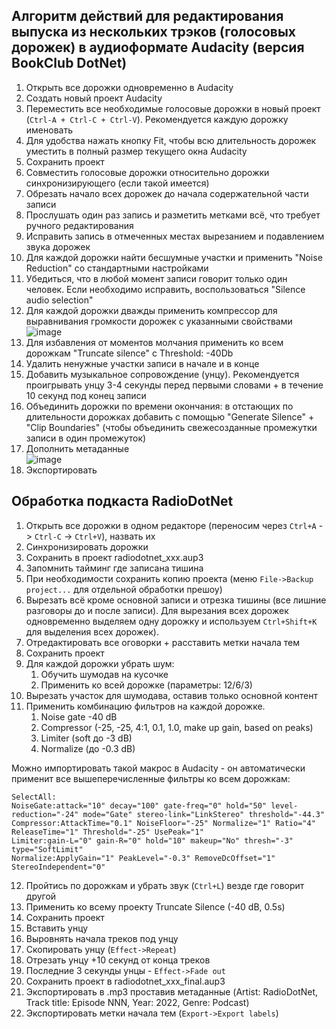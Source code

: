 ## Алгоритм действий для редактирования выпуска из нескольких трэков (голосовых дорожек) в аудиоформате Audacity (версия BookClub DotNet)

1. Открыть все дорожки одновременно в Audacity
2. Создать новый проект Audacity
3. Переместить все необходимые голосовые дорожки в новый проект (`Ctrl-A + Ctrl-C + Ctrl-V`). Рекомендуется каждую дорожку именовать
4. Для удобства нажать кнопку Fit, чтобы всю длительность дорожек уместить в полный размер текущего окна Audacity
5. Сохранить проект
6. Совместить голосовые дорожки относительно дорожки синхронизирующего (если такой имеется)
7. Обрезать начало всех дорожек до начала содержательной части записи
8. Прослушать один раз запись и разметить метками всё, что требует ручного редактирования
9. Исправить запись в отмеченных местах вырезанием и подавлением звука дорожек
10. Для каждой дорожки найти бесшумные участки и применить "Noise Reduction" со стандартными настройками
11. Убедиться, что в любой момент записи говорит только один человек. Если необходимо исправить, воспользоваться "Silence audio selection"
12. Для каждой дорожки дважды применить компрессор для выравнивания громкости дорожек с указанными свойствами  
![image](https://user-images.githubusercontent.com/32619053/152642577-37fc9400-57f8-42af-850f-590edba51f91.png)
13. Для избавления от моментов молчания применить ко всем дорожкам "Truncate silence" с Threshold: -40Db
14. Удалить ненужные участки записи в начале и в конце
15. Добавить музыкальное сопровождение (унцу). Рекомендуется проигрывать унцу 3-4 секунды перед первыми словами + в течение 10 секунд под конец записи
16. Объединить дорожки по времени окончания: в отстающих по длительности дорожках добавить с помощью "Generate Silence" + "Clip Boundaries" (чтобы объединить свежесозданные промежутки записи в один промежуток)
17. Дополнить метаданные  
![image](https://user-images.githubusercontent.com/32619053/152642782-8db628ab-99f4-415d-80ce-3d6b3c92e3c6.png)
18. Экспортировать

## Обработка подкаста RadioDotNet

1. Открыть все дорожки в одном редакторе (переносим через `Ctrl+A` -> `Ctrl-C` -> `Ctrl+V`), назвать их
2. Синхронизировать дорожки
3. Сохранить в проект radiodotnet_xxx.aup3
4. Запомнить тайминг где записана тишина
5. При необходимости сохранить копию проекта (меню `File->Backup project...` для отдельной обработки прешоу)
6. Вырезать всё кроме основной записи и отрезка тишины (все лишние разговоры до и после записи). Для вырезания всех дорожек одновременно выделяем одну дорожку и используем `Ctrl+Shift+K` для выделения всех дорожек).
7. Отредактировать все оговорки + расставить метки начала тем
8. Сохранить проект
9. Для каждой дорожки убрать шум:
	1. Обучить шумодав на кусочке
	2. Применить ко всей дорожке (параметры: 12/6/3)
10. Вырезать участок для шумодава, оставив только основной контент
11. Применить комбинацию фильтров на каждой дорожке.
	1. Noise gate -40 dB
	2. Compressor (-25, -25, 4:1, 0.1, 1.0, make up gain, based on peaks)
	3. Limiter (soft до -3 dB)
	4. Normalize (до -0.3 dB)
  
  Можно импортировать такой макрос в Audacity - он автоматически применит все вышеперечисленные фильтры ко всем дорожкам:
  ```
SelectAll:
NoiseGate:attack="10" decay="100" gate-freq="0" hold="50" level-reduction="-24" mode="Gate" stereo-link="LinkStereo" threshold="-44.3"
Compressor:AttackTime="0.1" NoiseFloor="-25" Normalize="1" Ratio="4" ReleaseTime="1" Threshold="-25" UsePeak="1"
Limiter:gain-L="0" gain-R="0" hold="10" makeup="No" thresh="-3" type="SoftLimit"
Normalize:ApplyGain="1" PeakLevel="-0.3" RemoveDcOffset="1" StereoIndependent="0"
  ```
  
12. Пройтись по дорожкам и убрать звук (`Ctrl+L`) везде где говорит другой
13. Применить ко всему проекту Truncate Silence (-40 dB, 0.5s)
14. Сохранить проект
15. Вставить унцу
16. Выровнять начала треков под унцу
17. Скопировать унцу (`Effect->Repeat`)
18. Отрезать унцу +10 секунд от конца треков
19. Последние 3 секунды унцы - `Effect->Fade out`
20. Сохранить проект в radiodotnet_xxx_final.aup3
21. Экспортировать в .mp3 проставив метаданные (Artist: RadioDotNet, Track title: Episode NNN, Year: 2022, Genre: Podcast)
22. Экспортировать метки начала тем (`Export->Export labels`)